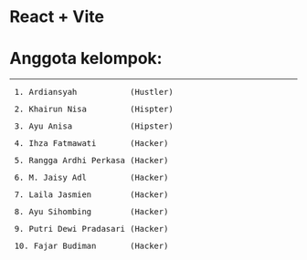 # React + Vite

# Anggota kelompok:
<hr>  
    <pre> 1. Ardiansyah           (Hustler)</pre>
    <pre> 2. Khairun Nisa         (Hispter)</pre>
    <pre> 3. Ayu Anisa            (Hipster)</pre>
    <pre> 4. Ihza Fatmawati       (Hacker)</pre>
    <pre> 5. Rangga Ardhi Perkasa (Hacker)</pre>
    <pre> 6. M. Jaisy Adl         (Hacker)</pre>
    <pre> 7. Laila Jasmien        (Hacker) </pre>
    <pre> 8. Ayu Sihombing        (Hacker) </pre>
    <pre> 9. Putri Dewi Pradasari (Hacker)</pre>
    <pre> 10. Fajar Budiman       (Hacker)</pre>
